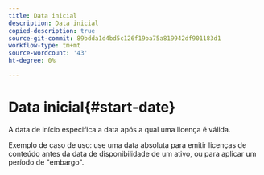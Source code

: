 ```yaml
---
title: Data inicial
description: Data inicial
copied-description: true
source-git-commit: 89bdda1d4bd5c126f19ba75a819942df901183d1
workflow-type: tm+mt
source-wordcount: '43'
ht-degree: 0%

---
```



# Data inicial{#start-date}

A data de início especifica a data após a qual uma licença é válida.

Exemplo de caso de uso: use uma data absoluta para emitir licenças de conteúdo antes da data de disponibilidade de um ativo, ou para aplicar um período de &quot;embargo&quot;.

